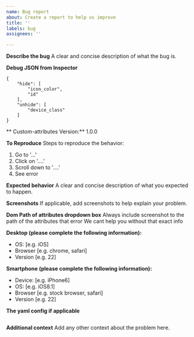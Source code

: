 ```yaml
---
name: Bug report
about: Create a report to help us improve
title: ''
labels: bug
assignees: ''

---
```


**Describe the bug**
A clear and concise description of what the bug is.

**Debug JSON from Inspector**
```
{
    "hide": [
        "icon_color",
        "id"
    ],
    "unhide": [
        "device_class"
    ]
}
```
** Custom-attributes Version:**
1.0.0

**To Reproduce**
Steps to reproduce the behavior:
1. Go to '...'
2. Click on '....'
3. Scroll down to '....'
4. See error

**Expected behavior**
A clear and concise description of what you expected to happen.

**Screenshots**
If applicable, add screenshots to help explain your problem.

**Dom Path of attributes dropdown box**
Always include screenshot to the path of the attributes that error
We cant help you without that exact info

**Desktop (please complete the following information):**
 - OS: [e.g. iOS]
 - Browser [e.g. chrome, safari]
 - Version [e.g. 22]

**Smartphone (please complete the following information):**
 - Device: [e.g. iPhone6]
 - OS: [e.g. iOS8.1]
 - Browser [e.g. stock browser, safari]
 - Version [e.g. 22]

**The yaml config if applicable**
```yaml

```

**Additional context**
Add any other context about the problem here.
